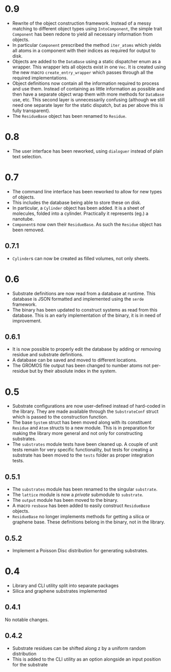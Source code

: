 0.9
===
* Rewrite of the object construction framework. Instead of a messy matching to different object types using `IntoComponent`, the simple trait `Component` has been redone to yield all necessary information from objects.
* In particular `Component` prescribed the method `iter_atoms` which yields all atoms in a component with their indices as required for output to disk.
* Objects are added to the `DataBase` using a static dispatcher enum as a wrapper. This wrapper lets all objects exist in one `Vec`. It is created using the new macro `create_entry_wrapper` which passes through all the required implementations.
* Object definitions now contain all the information required to process and use them. Instead of containing as little information as possible and then have a separate object wrap them with more methods for `DataBase` use, etc. This second layer is unnecessarily confusing (although we still need one separate layer for the static dispatch, but as per above this is fully transparent).
* The `ResidueBase` object has been renamed to `Residue`.

0.8
===
* The user interface has been reworked, using `dialoguer` instead of plain text selection.

0.7
===
* The command line interface has been reworked to allow for new types of objects.
* This includes the database being able to store these on disk.
* In particular, a `Cylinder` object has been added. It is a sheet of molecules, folded into a cylinder. Practically it represents (eg.) a nanotube.
* `Component`s now own their `ResidueBase`. As such the `Residue` object has been removed.

0.7.1
-----
* `Cylinder`s can now be created as filled volumes, not only sheets.

0.6
===
* Substrate definitions are now read from a database at runtime. This database is JSON formatted and implemented using the `serde` framework.
* The binary has been updated to construct systems as read from this database. This is an early implementation of the binary, it is in need of improvement.

0.6.1
-----
* It is now possible to properly edit the database by adding or removing residue and substrate definitions.
* A database can be saved and moved to different locations.
* The GROMOS file output has been changed to number atoms not per-residue but by their absolute index in the system.

0.5
===
* Substrate configurations are now user-defined instead of hard-coded in the library. They are made available through the `SubstrateConf` struct which is passed to the construction function.
* The base `System` struct has been moved along with its constituent `Residue` and `Atom` structs to a new module. This is in preparation for making the library more general and not only for constructing substrates.
* The `substrates` module tests have been cleaned up. A couple of unit tests remain for very specific functionality, but tests for creating a substrate has been moved to the `tests` folder as proper integration tests.

0.5.1
-----
* The `substrates` module has been renamed to the singular `substrate`.
* The `lattice` module is now a *private* submodule to `substrate`.
* The `output` module has been moved to the binary.
* A macro `resbase` has been added to easily construct `ResidueBase` objects.
* `ResidueBase` no longer implements methods for getting a silica or graphene base. These definitions belong in the binary, not in the library.

0.5.2
-----
* Implement a Poisson Disc distribution for generating substrates.

0.4
===
* Library and CLI utility split into separate packages
* Silica and graphene substrates implemented

0.4.1
-----
No notable changes.

0.4.2
-----
* Substrate residues can be shifted along z by a uniform random distribution
* This is added to the CLI utility as an option alongside an input position for the substrate
